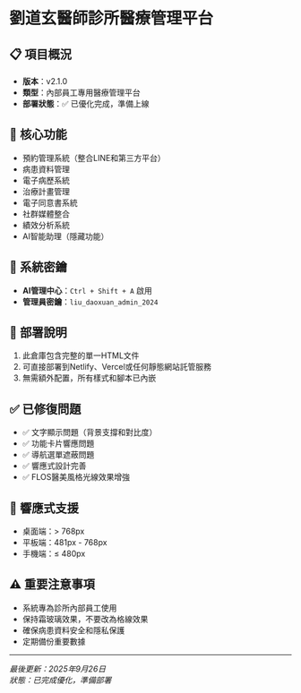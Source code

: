 # 劉道玄醫師診所醫療管理平台

## 📋 項目概況
- **版本**：v2.1.0
- **類型**：內部員工專用醫療管理平台
- **部署狀態**：✅ 已優化完成，準備上線

## 🎯 核心功能
- 預約管理系統（整合LINE和第三方平台）
- 病患資料管理
- 電子病歷系統
- 治療計畫管理
- 電子同意書系統
- 社群媒體整合
- 績效分析系統
- AI智能助理（隱藏功能）

## 🔐 系統密鑰
- **AI管理中心**：`Ctrl + Shift + A` 啟用
- **管理員密鑰**：`liu_daoxuan_admin_2024`

## 🚀 部署說明
1. 此倉庫包含完整的單一HTML文件
2. 可直接部署到Netlify、Vercel或任何靜態網站託管服務
3. 無需額外配置，所有樣式和腳本已內嵌

## ✅ 已修復問題
- ✅ 文字顯示問題（背景支撐和對比度）
- ✅ 功能卡片響應問題
- ✅ 導航選單遮蔽問題
- ✅ 響應式設計完善
- ✅ FLOS醫美風格光線效果增強

## 📱 響應式支援
- 桌面端：> 768px
- 平板端：481px - 768px
- 手機端：≤ 480px

## ⚠️ 重要注意事項
- 系統專為診所內部員工使用
- 保持霜玻璃效果，不要改為格線效果
- 確保病患資料安全和隱私保護
- 定期備份重要數據

---
*最後更新：2025年9月26日*  
*狀態：已完成優化，準備部署*
